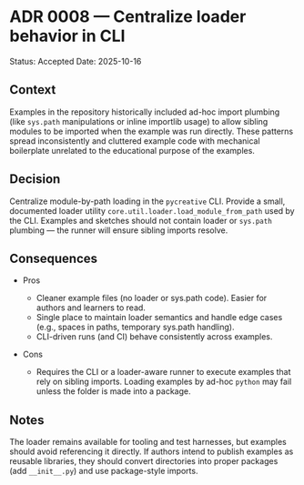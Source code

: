 # ADR 0008 — Centralize loader behavior in CLI

Status: Accepted
Date: 2025-10-16

Context
-------
Examples in the repository historically included ad-hoc import plumbing
(like `sys.path` manipulations or inline importlib usage) to allow
sibling modules to be imported when the example was run directly. These
patterns spread inconsistently and cluttered example code with
mechanical boilerplate unrelated to the educational purpose of the
examples.

Decision
--------
Centralize module-by-path loading in the `pycreative` CLI. Provide a
small, documented loader utility `core.util.loader.load_module_from_path`
used by the CLI. Examples and sketches should not contain loader or
`sys.path` plumbing — the runner will ensure sibling imports resolve.

Consequences
------------
- Pros
  - Cleaner example files (no loader or sys.path code). Easier for
    authors and learners to read.
  - Single place to maintain loader semantics and handle edge cases (e.g.,
    spaces in paths, temporary sys.path handling).
  - CLI-driven runs (and CI) behave consistently across examples.

- Cons
  - Requires the CLI or a loader-aware runner to execute examples that
    rely on sibling imports. Loading examples by ad-hoc `python` may
    fail unless the folder is made into a package.

Notes
-----
The loader remains available for tooling and test harnesses, but
examples should avoid referencing it directly. If authors intend to
publish examples as reusable libraries, they should convert directories
into proper packages (add `__init__.py`) and use package-style imports.
